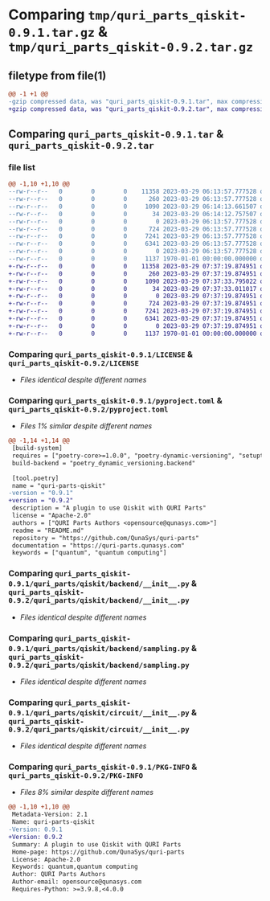 # Comparing `tmp/quri_parts_qiskit-0.9.1.tar.gz` & `tmp/quri_parts_qiskit-0.9.2.tar.gz`

## filetype from file(1)

```diff
@@ -1 +1 @@
-gzip compressed data, was "quri_parts_qiskit-0.9.1.tar", max compression
+gzip compressed data, was "quri_parts_qiskit-0.9.2.tar", max compression
```

## Comparing `quri_parts_qiskit-0.9.1.tar` & `quri_parts_qiskit-0.9.2.tar`

### file list

```diff
@@ -1,10 +1,10 @@
--rw-r--r--   0        0        0    11358 2023-03-29 06:13:57.777528 quri_parts_qiskit-0.9.1/LICENSE
--rw-r--r--   0        0        0      260 2023-03-29 06:13:57.777528 quri_parts_qiskit-0.9.1/README.md
--rw-r--r--   0        0        0     1090 2023-03-29 06:14:13.661507 quri_parts_qiskit-0.9.1/pyproject.toml
--rw-r--r--   0        0        0       34 2023-03-29 06:14:12.757507 quri_parts_qiskit-0.9.1/quri_parts/qiskit/NOTICE
--rw-r--r--   0        0        0        0 2023-03-29 06:13:57.777528 quri_parts_qiskit-0.9.1/quri_parts/qiskit/__init__.py
--rw-r--r--   0        0        0      724 2023-03-29 06:13:57.777528 quri_parts_qiskit-0.9.1/quri_parts/qiskit/backend/__init__.py
--rw-r--r--   0        0        0     7241 2023-03-29 06:13:57.777528 quri_parts_qiskit-0.9.1/quri_parts/qiskit/backend/sampling.py
--rw-r--r--   0        0        0     6341 2023-03-29 06:13:57.777528 quri_parts_qiskit-0.9.1/quri_parts/qiskit/circuit/__init__.py
--rw-r--r--   0        0        0        0 2023-03-29 06:13:57.777528 quri_parts_qiskit-0.9.1/quri_parts/qiskit/py.typed
--rw-r--r--   0        0        0     1137 1970-01-01 00:00:00.000000 quri_parts_qiskit-0.9.1/PKG-INFO
+-rw-r--r--   0        0        0    11358 2023-03-29 07:37:19.874951 quri_parts_qiskit-0.9.2/LICENSE
+-rw-r--r--   0        0        0      260 2023-03-29 07:37:19.874951 quri_parts_qiskit-0.9.2/README.md
+-rw-r--r--   0        0        0     1090 2023-03-29 07:37:33.795022 quri_parts_qiskit-0.9.2/pyproject.toml
+-rw-r--r--   0        0        0       34 2023-03-29 07:37:33.011017 quri_parts_qiskit-0.9.2/quri_parts/qiskit/NOTICE
+-rw-r--r--   0        0        0        0 2023-03-29 07:37:19.874951 quri_parts_qiskit-0.9.2/quri_parts/qiskit/__init__.py
+-rw-r--r--   0        0        0      724 2023-03-29 07:37:19.874951 quri_parts_qiskit-0.9.2/quri_parts/qiskit/backend/__init__.py
+-rw-r--r--   0        0        0     7241 2023-03-29 07:37:19.874951 quri_parts_qiskit-0.9.2/quri_parts/qiskit/backend/sampling.py
+-rw-r--r--   0        0        0     6341 2023-03-29 07:37:19.874951 quri_parts_qiskit-0.9.2/quri_parts/qiskit/circuit/__init__.py
+-rw-r--r--   0        0        0        0 2023-03-29 07:37:19.874951 quri_parts_qiskit-0.9.2/quri_parts/qiskit/py.typed
+-rw-r--r--   0        0        0     1137 1970-01-01 00:00:00.000000 quri_parts_qiskit-0.9.2/PKG-INFO
```

### Comparing `quri_parts_qiskit-0.9.1/LICENSE` & `quri_parts_qiskit-0.9.2/LICENSE`

 * *Files identical despite different names*

### Comparing `quri_parts_qiskit-0.9.1/pyproject.toml` & `quri_parts_qiskit-0.9.2/pyproject.toml`

 * *Files 1% similar despite different names*

```diff
@@ -1,14 +1,14 @@
 [build-system]
 requires = ["poetry-core>=1.0.0", "poetry-dynamic-versioning", "setuptools"]
 build-backend = "poetry_dynamic_versioning.backend"
 
 [tool.poetry]
 name = "quri-parts-qiskit"
-version = "0.9.1"
+version = "0.9.2"
 description = "A plugin to use Qiskit with QURI Parts"
 license = "Apache-2.0"
 authors = ["QURI Parts Authors <opensource@qunasys.com>"]
 readme = "README.md"
 repository = "https://github.com/QunaSys/quri-parts"
 documentation = "https://quri-parts.qunasys.com"
 keywords = ["quantum", "quantum computing"]
```

### Comparing `quri_parts_qiskit-0.9.1/quri_parts/qiskit/backend/__init__.py` & `quri_parts_qiskit-0.9.2/quri_parts/qiskit/backend/__init__.py`

 * *Files identical despite different names*

### Comparing `quri_parts_qiskit-0.9.1/quri_parts/qiskit/backend/sampling.py` & `quri_parts_qiskit-0.9.2/quri_parts/qiskit/backend/sampling.py`

 * *Files identical despite different names*

### Comparing `quri_parts_qiskit-0.9.1/quri_parts/qiskit/circuit/__init__.py` & `quri_parts_qiskit-0.9.2/quri_parts/qiskit/circuit/__init__.py`

 * *Files identical despite different names*

### Comparing `quri_parts_qiskit-0.9.1/PKG-INFO` & `quri_parts_qiskit-0.9.2/PKG-INFO`

 * *Files 8% similar despite different names*

```diff
@@ -1,10 +1,10 @@
 Metadata-Version: 2.1
 Name: quri-parts-qiskit
-Version: 0.9.1
+Version: 0.9.2
 Summary: A plugin to use Qiskit with QURI Parts
 Home-page: https://github.com/QunaSys/quri-parts
 License: Apache-2.0
 Keywords: quantum,quantum computing
 Author: QURI Parts Authors
 Author-email: opensource@qunasys.com
 Requires-Python: >=3.9.8,<4.0.0
```

